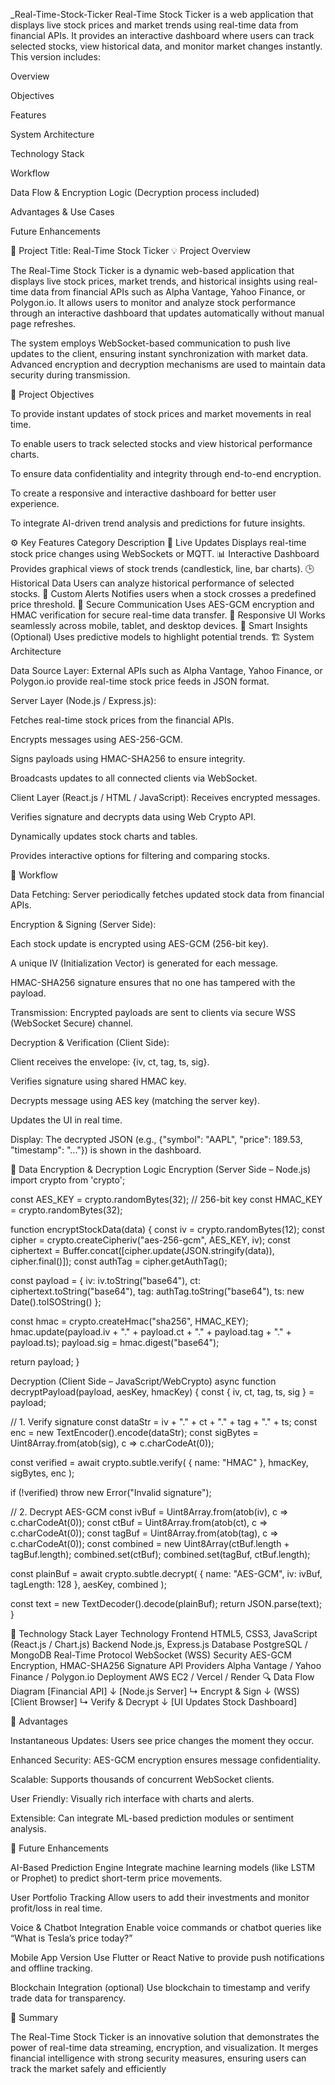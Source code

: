 _Real-Time-Stock-Ticker
Real-Time Stock Ticker is a web application that displays live stock prices and market trends using real-time data from financial APIs. It provides an interactive dashboard where users can track selected stocks, view historical data, and monitor market changes instantly. This version includes:

Overview

Objectives

Features

System Architecture

Technology Stack

Workflow

Data Flow & Encryption Logic (Decryption process included)

Advantages & Use Cases

Future Enhancements

🧭 Project Title: Real-Time Stock Ticker 💡 Project Overview

The Real-Time Stock Ticker is a dynamic web-based application that displays live stock prices, market trends, and historical insights using real-time data from financial APIs such as Alpha Vantage, Yahoo Finance, or Polygon.io. It allows users to monitor and analyze stock performance through an interactive dashboard that updates automatically without manual page refreshes.

The system employs WebSocket-based communication to push live updates to the client, ensuring instant synchronization with market data. Advanced encryption and decryption mechanisms are used to maintain data security during transmission.

🎯 Project Objectives

To provide instant updates of stock prices and market movements in real time.

To enable users to track selected stocks and view historical performance charts.

To ensure data confidentiality and integrity through end-to-end encryption.

To create a responsive and interactive dashboard for better user experience.

To integrate AI-driven trend analysis and predictions for future insights.

⚙ Key Features Category Description 🔄 Live Updates Displays real-time stock price changes using WebSockets or MQTT. 📊 Interactive Dashboard Provides graphical views of stock trends (candlestick, line, bar charts). 🕒 Historical Data Users can analyze historical performance of selected stocks. 🔔 Custom Alerts Notifies users when a stock crosses a predefined price threshold. 🔐 Secure Communication Uses AES-GCM encryption and HMAC verification for secure real-time data transfer. 📱 Responsive UI Works seamlessly across mobile, tablet, and desktop devices. 🧠 Smart Insights (Optional) Uses predictive models to highlight potential trends. 🏗 System Architecture

Data Source Layer: External APIs such as Alpha Vantage, Yahoo Finance, or Polygon.io provide real-time stock price feeds in JSON format.

Server Layer (Node.js / Express.js):

Fetches real-time stock prices from the financial APIs.

Encrypts messages using AES-256-GCM.

Signs payloads using HMAC-SHA256 to ensure integrity.

Broadcasts updates to all connected clients via WebSocket.

Client Layer (React.js / HTML / JavaScript):
Receives encrypted messages.

Verifies signature and decrypts data using Web Crypto API.

Dynamically updates stock charts and tables.

Provides interactive options for filtering and comparing stocks.

🔄 Workflow

Data Fetching: Server periodically fetches updated stock data from financial APIs.

Encryption & Signing (Server Side):

Each stock update is encrypted using AES-GCM (256-bit key).

A unique IV (Initialization Vector) is generated for each message.

HMAC-SHA256 signature ensures that no one has tampered with the payload.

Transmission: Encrypted payloads are sent to clients via secure WSS (WebSocket Secure) channel.

Decryption & Verification (Client Side):

Client receives the envelope: {iv, ct, tag, ts, sig}.

Verifies signature using shared HMAC key.

Decrypts message using AES key (matching the server key).

Updates the UI in real time.

Display: The decrypted JSON (e.g., {"symbol": "AAPL", "price": 189.53, "timestamp": "..."}) is shown in the dashboard.

🔐 Data Encryption & Decryption Logic Encryption (Server Side – Node.js) import crypto from 'crypto';

const AES_KEY = crypto.randomBytes(32); // 256-bit key const HMAC_KEY = crypto.randomBytes(32);

function encryptStockData(data) { const iv = crypto.randomBytes(12); const cipher = crypto.createCipheriv("aes-256-gcm", AES_KEY, iv); const ciphertext = Buffer.concat([cipher.update(JSON.stringify(data)), cipher.final()]); const authTag = cipher.getAuthTag();

const payload = { iv: iv.toString("base64"), ct: ciphertext.toString("base64"), tag: authTag.toString("base64"), ts: new Date().toISOString() };

const hmac = crypto.createHmac("sha256", HMAC_KEY); hmac.update(payload.iv + "." + payload.ct + "." + payload.tag + "." + payload.ts); payload.sig = hmac.digest("base64");

return payload; }

Decryption (Client Side – JavaScript/WebCrypto) async function decryptPayload(payload, aesKey, hmacKey) { const { iv, ct, tag, ts, sig } = payload;

// 1. Verify signature const dataStr = iv + "." + ct + "." + tag + "." + ts; const enc = new TextEncoder().encode(dataStr); const sigBytes = Uint8Array.from(atob(sig), c => c.charCodeAt(0));

const verified = await crypto.subtle.verify( { name: "HMAC" }, hmacKey, sigBytes, enc );

if (!verified) throw new Error("Invalid signature");

// 2. Decrypt AES-GCM const ivBuf = Uint8Array.from(atob(iv), c => c.charCodeAt(0)); const ctBuf = Uint8Array.from(atob(ct), c => c.charCodeAt(0)); const tagBuf = Uint8Array.from(atob(tag), c => c.charCodeAt(0)); const combined = new Uint8Array(ctBuf.length + tagBuf.length); combined.set(ctBuf); combined.set(tagBuf, ctBuf.length);

const plainBuf = await crypto.subtle.decrypt( { name: "AES-GCM", iv: ivBuf, tagLength: 128 }, aesKey, combined );

const text = new TextDecoder().decode(plainBuf); return JSON.parse(text); }

🧰 Technology Stack Layer Technology Frontend HTML5, CSS3, JavaScript (React.js / Chart.js) Backend Node.js, Express.js Database PostgreSQL / MongoDB Real-Time Protocol WebSocket (WSS) Security AES-GCM Encryption, HMAC-SHA256 Signature API Providers Alpha Vantage / Yahoo Finance / Polygon.io Deployment AWS EC2 / Vercel / Render 🔍 Data Flow Diagram [Financial API] ↓ [Node.js Server] ↳ Encrypt & Sign ↓ (WSS) [Client Browser] ↳ Verify & Decrypt ↓ [UI Updates Stock Dashboard]

🚀 Advantages

Instantaneous Updates: Users see price changes the moment they occur.

Enhanced Security: AES-GCM encryption ensures message confidentiality.

Scalable: Supports thousands of concurrent WebSocket clients.

User Friendly: Visually rich interface with charts and alerts.

Extensible: Can integrate ML-based prediction modules or sentiment analysis.

🔮 Future Enhancements

AI-Based Prediction Engine Integrate machine learning models (like LSTM or Prophet) to predict short-term price movements.

User Portfolio Tracking Allow users to add their investments and monitor profit/loss in real time.

Voice & Chatbot Integration Enable voice commands or chatbot queries like “What is Tesla’s price today?”

Mobile App Version Use Flutter or React Native to provide push notifications and offline tracking.

Blockchain Integration (optional) Use blockchain to timestamp and verify trade data for transparency.

📘 Summary

The Real-Time Stock Ticker is an innovative solution that demonstrates the power of real-time data streaming, encryption, and visualization. It merges financial intelligence with strong security measures, ensuring users can track the market safely and efficiently
